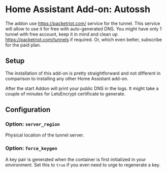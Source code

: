 # Home Assistant Add-on: Autossh

The addon use https://packetriot.com/ service for the tunnel.
This service will allow to use it for free with auto-generated DNS.
You might have only 1 tunnel with free account, keep it in mind and clean up
https://packetriot.com/tunnels if required. Or, which even better, subscribe
for the paid plan.

## Setup

The installation of this add-on is pretty straightforward and not different in comparison to installing any other Home Assistant add-on.

After the start Addon will print your public DNS in the logs.
It might take a couple of minutes for LetsEncrypt certificate to generate.

## Configuration

### Option: `server_region`

Physical location of the tunnel server.

### Option: `force_keygen`

A key pair is generated when the container is first initialized in your environment.
Set this to `true` if you even need to urge to regenerate a key.

